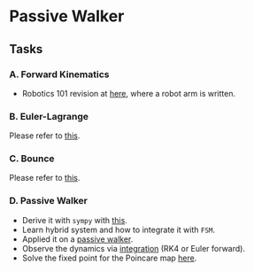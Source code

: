 # Passive Walker
## Tasks
### A. Forward Kinematics
- Robotics 101 revision at [here](/biped_ctrl_scripts/3_passive_walker/a_forward_kinematics/forward_kinematics.py), where a robot arm is written.

### B. Euler-Lagrange
Please refer to [this](/biped_ctrl_scripts/1_hopper_dynamics/README.md#a-euler-lagrange).

### C. Bounce
Please refer to [this](/biped_ctrl_scripts/1_hopper_dynamics/README.md#b-bounce).

### D. Passive Walker
- Derive it with $\texttt{sympy}$ with [this](/biped_ctrl_scripts/3_passive_walker/d_walker/dynamics/).
- Learn hybrid system and how to integrate it with $\texttt{FSM}$.
- Applied it on a [passive walker](/biped_ctrl_scripts/3_passive_walker/d_walker/passive_walker.py).
- Observe the dynamics via [integration](/dynamics_bootcamp.py) (RK4 or Euler forward).
- Solve the fixed point for the Poincare map [here](/biped_ctrl_scripts/3_passive_walker/d_walker/passive_walker_fixpoint.py).